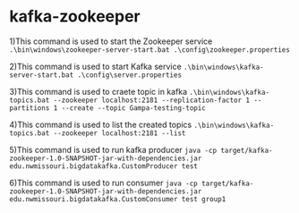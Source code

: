 # kafka-zookeeper

1)This command is used to start the Zookeeper service 
`` .\bin\windows\zookeeper-server-start.bat .\config\zookeeper.properties ``

2)This command is used to start Kafka service 
``.\bin\windows\kafka-server-start.bat .\config\server.properties ``

3)This command is used to craete topic in kafka 
`` .\bin\windows\kafka-topics.bat --zookeeper localhost:2181 --replication-factor 1 --partitions 1 --create --topic Gampa-testing-topic ``

4)This command is used to list the created topics
`` .\bin\windows\kafka-topics.bat --zookeeper localhost:2181 --list ``

5)This command is used to run kafka producer
`` java -cp target/kafka-zookeeper-1.0-SNAPSHOT-jar-with-dependencies.jar edu.nwmissouri.bigdatakafka.CustomProducer test ``

6)This command is used to run consumer 
`` java -cp target/kafka-zookeeper-1.0-SNAPSHOT-jar-with-dependencies.jar edu.nwmissouri.bigdatakafka.CustomConsumer test group1 ``
